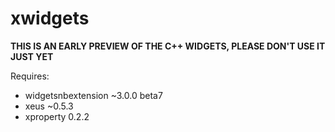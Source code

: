 # xwidgets

**THIS IS AN EARLY PREVIEW OF THE C++ WIDGETS, PLEASE DON'T USE IT JUST YET**

Requires:

 - widgetsnbextension ~3.0.0 beta7
 - xeus ~0.5.3
 - xproperty 0.2.2
